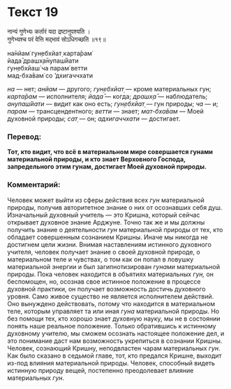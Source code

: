 # Текст 19

नान्यं गुणेभ्यः कर्तारं यदा द्रष्टानुपश्यति ।  
गुणेभ्यश्च परं वेत्ति मद्भावं सोऽधिगच्छति ॥१९॥

на̄нйам̇ гун̣ебхйат̣ карта̄рам̇  
йада̄ драшх̣а̄нупаш́йати  
гун̣ебхйаш́ ча парам̇ ветти  
мад-бха̄вам̇ со ’дхигаччхати

_на_ — нет; _анйам_ — другого; _гун̣ебхйат̣_ — кроме материальных гун; _карта̄рам_ — исполнителя; _йада̄_ — когда; _драшх̣а̄_ — наблюдатель; _анупаш́йати_ — видит как оно есть; _гун̣ебхйат̣_ — гун природы; _ча_ — и; _парам_ — трансцендентного; _ветти_ — знает; _мат-бха̄вам_ — Моей духовной природы; _сат̣_ — он; _адхигаччхати_ — достигает.

### Перевод:

**Тот, кто видит, что всё в материальном мире совершается гунами материальной природы, и кто знает Верховного Господа, запредельного этим гунам, достигает Моей духовной природы.**

### Комментарий:

Человек может выйти из сферы действия всех _гун_ материальной природы, получив авторитетное знание о них от осознавших себя душ. Изначальный духовный учитель — это Кришна, который сейчас открывает духовное знание Арджуне. Точно так же и мы должны получить знание о деятельности _гун_ материальной природы от тех, кто обладает совершенным сознанием Кришны. Иначе мы никогда не достигнем цели жизни. Внимая наставлениям истинного духовного учителя, человек получает знание о своей духовной природе, о материальном теле и чувствах, о том как он попал в ловушку материальной энергии и был загипнотизирован _гунами_ материальной природы. Пока человек находится в объятиях материальных _гун,_ он беспомощен, но, осознав свое истинное положение в процессе духовной практики, он получает возможность достичь духовного уровня. Само живое существо не является исполнителем действий. Оно вынуждено действовать, потому что находится в материальном теле, которым управляет та или иная _гуна_ материальной природы. Но без помощи тех, кто хорошо знает духовную науку, мы не в состоянии понять наше реальное положение. Только обратившись к истинному духовному учителю, мы сможем осознать настоящее положение дел, и это понимание даст нам возможность укрепиться в сознании Кришны. Человек, сознающий Кришну, неподвластен чарам материальных _гун_. Как было сказано в седьмой главе, тот, кто предался Кришне, выходит из-под влияния материальной природы. Человек, способный видеть истинную природу вещей, постепенно преодолевает влияние материальных _гун_.